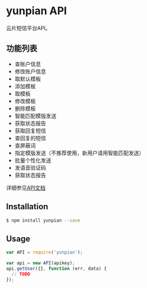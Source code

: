 yunpian API
===========
云片短信平台API。


## 功能列表
- 查账户信息
- 修改账户信息
- 取默认模板
- 添加模板
- 取模板
- 修改模板
- 删除模板
- 智能匹配模版发送
- 获取状态报告
- 获取回复短信
- 查回复的短信
- 查屏蔽词
- 指定模版发送（不推荐使用，新用户请用智能匹配发送）
- 批量个性化发送
- 发语音验证码
- 获取状态报告


详细参见[API文档](http://www.yunpian.com/api/howto.html)


## Installation

```sh
$ npm install yunpian --save
```

## Usage

```js
var API = require('yunpian');

var api = new API(apikey);
api.getUser({}, function (err, data) {
  // TODO
});
```
